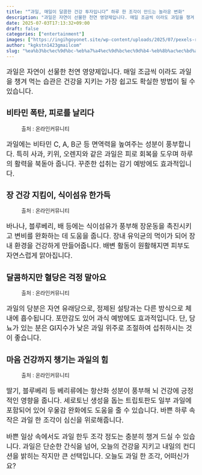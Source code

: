 ```yaml
---
title: "“과일, 매일이 달콤한 건강 투자입니다” 하루 한 조각이 만드는 놀라운 변화"
description: "과일은 자연이 선물한 천연 영양제입니다. 매일 조금씩 이라도 과일을 챙겨 먹는 습관은 건강을 지키는 가장 쉽고도 확실한 방법이 될 수 있습니다."
date: 2025-07-03T17:13:32+09:00
draft: false
categories: ["entertainment"]
images: ["https://ingihgoyonet.site/wp-content/uploads/2025/07/pexels-rynocerontem-2966150-731x1024.jpg", "https://ingihgoyonet.site/wp-content/uploads/2025/07/pexels-jsalamanca-61127-1-1024x683.jpg", "https://ingihgoyonet.site/wp-content/uploads/2025/07/pexels-asphotograpy-867349-1-1024x683.jpg", "https://ingihgoyonet.site/wp-content/uploads/2025/07/pexels-pixabay-89778-1024x684.jpg"]
author: "kgkstn1423gmailcom"
slug: "%ea%b3%bc%ec%9d%bc-%eb%a7%a4%ec%9d%bc%ec%9d%b4-%eb%8b%ac%ec%bd%a4%ed%95%9c-%ea%b1%b4%ea%b0%95-%ed%88%ac%ec%9e%90%ec%9e%85%eb%8b%88%eb%8b%a4-%ed%95%98%eb%a3%a8-%ed%95%9c-%ec%a1%b0"
---
```


<p style="font-size:18px">과일은 자연이 선물한 천연 영양제입니다. 매일 조금씩 이라도 과일을 챙겨 먹는 습관은 건강을 지키는 가장 쉽고도 확실한 방법이 될 수 있습니다.</p> <h2 >비타민 폭탄, 피로를 날리다</h2> <figure ><img src="https://ingihgoyonet.site/wp-content/uploads/2025/07/pexels-rynocerontem-2966150-731x1024.jpg" alt="" style="aspect-ratio:16/9;object-fit:cover"/><figcaption >출처 : 온라인커뮤니티</figcaption></figure> <p style="font-size:18px">과일에는 비타민 C, A, B군 등 면역력을 높여주는 성분이 풍부합니다. 특히 사과, 키위, 오렌지와 같은 과일은 피로 회복을 도우며 하루의 활력을 북돋아 줍니다. 꾸준한 섭취는 감기 예방에도 효과적입니다.</p> <h2 >장 건강 지킴이, 식이섬유 한가득</h2> <figure ><img src="https://ingihgoyonet.site/wp-content/uploads/2025/07/pexels-jsalamanca-61127-1-1024x683.jpg" alt="" style="aspect-ratio:16/9;object-fit:cover"/><figcaption >출처 : 온라인커뮤니티</figcaption></figure> <p style="font-size:18px">바나나, 블루베리, 배 등에는 식이섬유가 풍부해 장운동을 촉진시키고 변비를 완화하는 데 도움을 줍니다. 장내 유익균의 먹이가 되어 장내 환경을 건강하게 만들어줍니다. 배변 활동이 원활해지면 피부도 자연스럽게 맑아집니다.</p> <h2 >달콤하지만 혈당은 걱정 말아요</h2> <figure ><img src="https://ingihgoyonet.site/wp-content/uploads/2025/07/pexels-asphotograpy-867349-1-1024x683.jpg" alt="" style="aspect-ratio:16/9;object-fit:cover"/><figcaption >출처 : 온라인커뮤니티</figcaption></figure> <p style="font-size:18px">과일의 당분은 자연 유래당으로, 정제된 설탕과는 다른 방식으로 체내에 흡수됩니다. 포만감도 있어 과식 예방에도 효과적입니다. 단, 당뇨가 있는 분은 GI지수가 낮은 과일 위주로 조절하여 섭취하시는 것이 좋습니다.</p> <h2 >마음 건강까지 챙기는 과일의 힘</h2> <figure ><img src="https://ingihgoyonet.site/wp-content/uploads/2025/07/pexels-pixabay-89778-1024x684.jpg" alt="" style="aspect-ratio:16/9;object-fit:cover"/><figcaption >출처 : 온라인커뮤니티</figcaption></figure> <p style="font-size:18px">딸기, 블루베리 등 베리류에는 항산화 성분이 풍부해 뇌 건강에 긍정적인 영향을 줍니다. 세로토닌 생성을 돕는 트립토판도 일부 과일에 포함되어 있어 우울감 완화에도 도움을 줄 수 있습니다. 바쁜 하루 속 작은 과일 한 조각이 심신을 위로해줍니다.</p> <p style="font-size:18px">바쁜 일상 속에서도 과일 한두 조각 정도는 충분히 챙겨 드실 수 있습니다. 과일은 단순한 간식을 넘어, 오늘의 건강을 지키고 내일의 컨디션을 밝히는 작지만 큰 선택입니다. 오늘도 과일 한 조각, 어떠신가요?</p>